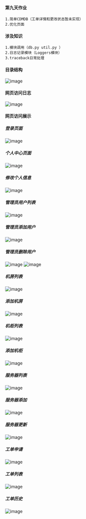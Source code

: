 #### 第九天作业
    1.简单CDMDB（工单详情和更改状态暂未实现）
    2.优化页面
    
#### 涉及知识
    1.模块调用（db.py util.py ）
    2.日志记录模块（Loggers模块）
    3.traceback日常处理
    
#### 目录结构
![image](./static/images/directory.png)
#### 网页访问日志
![image](./static/images/log.png)
#### 网页访问展示
##### 登录页面
![image](./static/images/login.png)
##### 个人中心页面
![image](./static/images/index.png)
##### 修改个人信息
![image](./static/images/indexupdateuser.png)
##### 管理员用户列表
![image](./static/images/userlist.png)
##### 管理员添加用户
![image](./static/images/adduser.png)
##### 管理员删除用户
![image](./static/images/deluser.png)
![image](./static/images/delok.png)
##### 机房列表
![image](./static/images/idclist.png)
##### 添加机房
![image](./static/images/idcadd.png)
##### 机柜列表
![image](./static/images/cabinetalist.png)
##### 添加机柜
![image](./static/images/cabinetadd.png)
##### 服务器列表
![image](./static/images/serverlist.png)
##### 服务器添加
![image](./static/images/serveradd.png)
##### 服务器更新
![image](./static/images/serverupdate.png)
##### 工单申请
![image](./static/images/jobadd.png)
##### 工单列表
![image](./static/images/joblist.png)
##### 工单历史
![image](./static/images/jobhistory.png)
